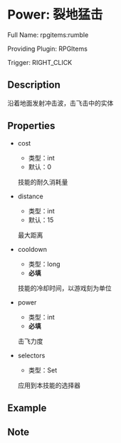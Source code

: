 # Power: 裂地猛击

<!-- 本文件是通过游戏内 `/rpgitem gen-wiki` 命令生成的。 -->
<!-- 请只在对应的 "beginCustomXXXX" 与 "endCustomXXXX" 间编辑。  -->
<!-- 如果您想修改技能或其属性的描述， -->
<!-- 请修改 "resources/lang/zh_CN.yml" 中对应的项。 -->

Full Name: rpgitems:rumble

Providing Plugin: RPGItems

Trigger: RIGHT_CLICK


<!-- beginCustomHeader -->
<!-- endCustomHeader -->

## Description

沿着地面发射冲击波，击飞击中的实体
<!-- beginCustomDescription -->
<!-- endCustomDescription -->

## Properties

* cost

  * 类型：int
  * 默认：0

  技能的耐久消耗量

* distance

  * 类型：int
  * 默认：15

  最大距离

* cooldown

  * 类型：long
  * **必填**

  技能的冷却时间，以游戏刻为单位

* power

  * 类型：int
  * **必填**

  击飞力度

* selectors

  * 类型：Set<String>

  应用到本技能的选择器


<!-- beginCustomProperties -->
<!-- endCustomProperties -->

## Example

<!-- beginCustomExample -->
<!-- endCustomExample -->

## Note

<!-- beginCustomNote -->
<!-- endCustomNote -->